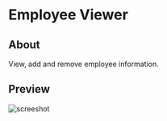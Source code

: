 # Employee Viewer

## About
View, add and remove employee information.

## Preview

![screeshot](https://i.ibb.co/FVR7Mhx/Screen-Shot-2021-02-13-at-11-19-43-PM.png)
